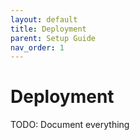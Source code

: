 ```yaml
---
layout: default
title: Deployment
parent: Setup Guide
nav_order: 1
---
```


# Deployment

TODO: Document everything
